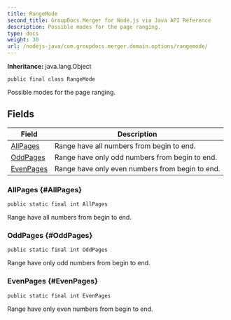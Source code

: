 ```yaml
---
title: RangeMode
second_title: GroupDocs.Merger for Node.js via Java API Reference
description: Possible modes for the page ranging.
type: docs
weight: 30
url: /nodejs-java/com.groupdocs.merger.domain.options/rangemode/
---
```

**Inheritance:**
java.lang.Object
```
public final class RangeMode
```

Possible modes for the page ranging.
## Fields

| Field | Description |
| --- | --- |
| [AllPages](#AllPages) | Range have all numbers from begin to end. |
| [OddPages](#OddPages) | Range have only odd numbers from begin to end. |
| [EvenPages](#EvenPages) | Range have only even numbers from begin to end. |
### AllPages {#AllPages}
```
public static final int AllPages
```


Range have all numbers from begin to end.

### OddPages {#OddPages}
```
public static final int OddPages
```


Range have only odd numbers from begin to end.

### EvenPages {#EvenPages}
```
public static final int EvenPages
```


Range have only even numbers from begin to end.

